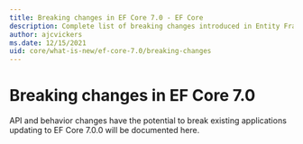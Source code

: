 ```yaml
---
title: Breaking changes in EF Core 7.0 - EF Core
description: Complete list of breaking changes introduced in Entity Framework Core 7.0
author: ajcvickers
ms.date: 12/15/2021
uid: core/what-is-new/ef-core-7.0/breaking-changes
---
```


# Breaking changes in EF Core 7.0

API and behavior changes have the potential to break existing applications updating to EF Core 7.0.0 will be documented here.
